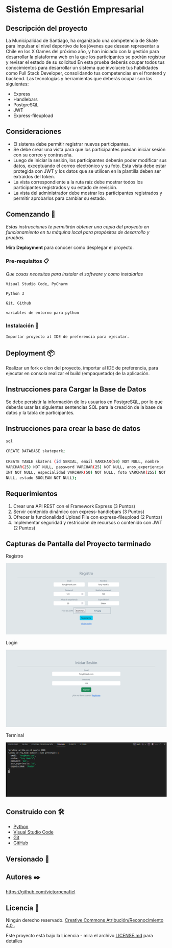 # Sistema de Gestión Empresarial

## Descripción del proyecto

La Municipalidad de Santiago, ha organizado una competencia de Skate para impulsar el nivel
deportivo de los jóvenes que desean representar a Chile en los X Games del próximo año, y
han iniciado con la gestión para desarrollar la plataforma web en la que los participantes se
podrán registrar y revisar el estado de su solicitud
En esta prueba deberás ocupar todos tus conocimientos para desarrollar un sistema que
involucre tus habilidades como Full Stack Developer, consolidando tus competencias en el
frontend y backend.
Las tecnologías y herramientas que deberás ocupar son las siguientes:
- Express
- Handlebars
- PostgreSQL
- JWT
- Express-fileupload

## Consideraciones

-  El sistema debe permitir registrar nuevos participantes.
-  Se debe crear una vista para que los participantes puedan iniciar sesión con su correo
y contraseña.
-  Luego de iniciar la sesión, los participantes deberán poder modificar sus datos,
exceptuando el correo electrónico y su foto. Esta vista debe estar protegida con JWT
y los datos que se utilicen en la plantilla deben ser extraídos del token.
-  La vista correspondiente a la ruta raíz debe mostrar todos los participantes
registrados y su estado de revisión.
-  La vista del administrador debe mostrar los participantes registrados y permitir
aprobarlos para cambiar su estado.

## Comenzando 🚀

_Estas instrucciones te permitirán obtener una copia del proyecto en funcionamiento en tu máquina local para propósitos de desarrollo y pruebas._

Mira **Deployment** para conocer como desplegar el proyecto.


### Pre-requisitos 📋

_Que cosas necesitas para instalar el software y como instalarlas_

```
Visual Studio Code, PyCharm
```
```
Python 3
```
```
Git, Github
```
```
variables de entorno para python
```
### Instalación 🔧

```
Importar proyecto al IDE de preferencia para ejecutar.
```

## Deployment 📦

Realizar un fork o clon del proyecto, importar al IDE de preferencia, para ejecutar en consola realizar el build (empaquetado) de la aplicación.
## Instrucciones para Cargar la Base de Datos 

Se debe persistir la información de los usuarios en PostgreSQL, por lo que deberás usar las
siguientes sentencias SQL para la creación de la base de datos y la tabla de participantes.

## Instrucciones para crear la base de datos


```bash
sql
```

```bash
CREATE DATABASE skatepark;

CREATE TABLE skaters (id SERIAL, email VARCHAR(50) NOT NULL, nombre
VARCHAR(25) NOT NULL, password VARCHAR(25) NOT NULL, anos_experiencia
INT NOT NULL, especialidad VARCHAR(50) NOT NULL, foto VARCHAR(255) NOT
NULL, estado BOOLEAN NOT NULL);

```

## Requerimientos
1. Crear una API REST con el Framework Express (3 Puntos)
2. Servir contenido dinámico con express-handlebars (3 Puntos)
3. Ofrecer la funcionalidad Upload File con express-fileupload (2 Puntos)
4. Implementar seguridad y restricción de recursos o contenido con JWT (2 Puntos)

## Capturas de Pantalla del Proyecto terminado
Registro

![Imagenes](public/uploads/Screenshot_1.png)

Login

![Imagenes](public/uploads/Screenshot_2.png)


Terminal

![Imagenes](public/uploads/Screenshot_3.png)

## Construido con 🛠️

* [Python](https://www.python.org/downloads/)
* [Visual Studio Code](https://code.visualstudio.com/)
* [Git](https://git-scm.com/)
* [GitHub](https://github.com/)


## Versionado 📌

## Autores ✒️

https://github.com/victorpenafiel

## Licencia 📄

Ningún derecho reservado.  [Creative Commons Atribución/Reconocimiento 4.0 ](https://creativecommons.org/licenses/by/4.0/deed.es).

Este proyecto está bajo la Licencia - mira el archivo [LICENSE.md](LICENSE.md) para detalles